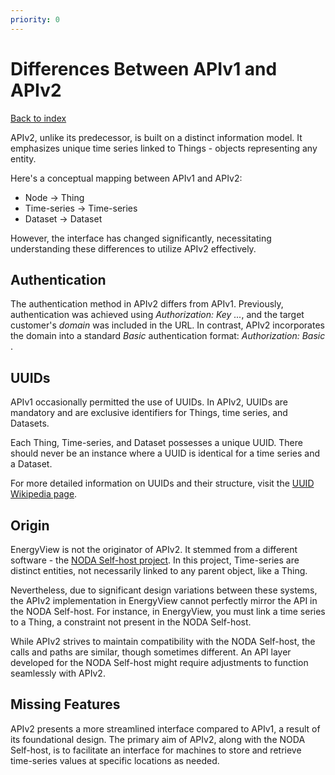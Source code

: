 ```yaml
---
priority: 0
---
```

# Differences Between APIv1 and APIv2

[Back to index](/index.html)

APIv2, unlike its predecessor, is built on a distinct information model. It emphasizes unique time series linked to Things - objects representing any entity.

Here's a conceptual mapping between APIv1 and APIv2:

- Node -> Thing
- Time-series -> Time-series
- Dataset -> Dataset

However, the interface has changed significantly, necessitating understanding these differences to utilize APIv2 effectively.

## Authentication

The authentication method in APIv2 differs from APIv1. Previously, authentication was achieved using *Authorization: Key ...*, and the target customer's *domain* was included in the URL. In contrast, APIv2 incorporates the domain into a standard *Basic* authentication format: *Authorization: Basic <base64 domain:secret-key>*.

## UUIDs

APIv1 occasionally permitted the use of UUIDs. In APIv2, UUIDs are mandatory and are exclusive identifiers for Things, time series, and Datasets.

Each Thing, Time-series, and Dataset possesses a unique UUID. There should never be an instance where a UUID is identical for a time series and a Dataset.

For more detailed information on UUIDs and their structure, visit the [UUID Wikipedia page](https://en.wikipedia.org/wiki/Universally_unique_identifier).

## Origin

EnergyView is not the originator of APIv2. It stemmed from a different software - the [NODA Self-host project](https://github.com/self-host/self-host). In this project, Time-series are distinct entities, not necessarily linked to any parent object, like a Thing.

Nevertheless, due to significant design variations between these systems, the APIv2 implementation in EnergyView cannot perfectly mirror the API in the NODA Self-host. For instance, in EnergyView, you must link a time series to a Thing, a constraint not present in the NODA Self-host.

While APIv2 strives to maintain compatibility with the NODA Self-host, the calls and paths are similar, though sometimes different. An API layer developed for the NODA Self-host might require adjustments to function seamlessly with APIv2.

## Missing Features

APIv2 presents a more streamlined interface compared to APIv1, a result of its foundational design. The primary aim of APIv2, along with the NODA Self-host, is to facilitate an interface for machines to store and retrieve time-series values at specific locations as needed.

